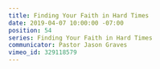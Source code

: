 ```yaml
---
title: Finding Your Faith in Hard Times
date: 2019-04-07 10:00:00 -07:00
position: 54
series: Finding Your Faith in Hard Times
communicator: Pastor Jason Graves
vimeo_id: 329118579
---
```


